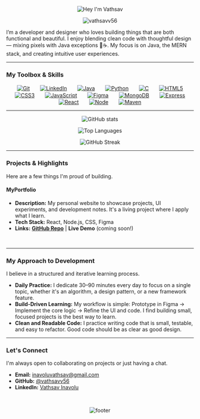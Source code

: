 <p align="center">
  <img src="https://readme-typing-svg.herokuapp.com?font=Press+Start+2P&size=24&duration=4000&pause=1000&color=ffffff&center=true&vCenter=true&width=600&lines=Hey!+I'm+Vathsav;Java+%7C+Python+%7C+MERN+Stack+Learner;UI%2FUX+Enthusiast+%26+Designer" alt="Hey I'm Vathsav" />
</p>


<p align="center">
  <img src="https://komarev.com/ghpvc/?username=vathsavv56&label=Profile%20Visitors&color=00FF00&style=flat" alt="vathsavv56" />
</p>

I’m a developer and designer who loves building things that are both functional and beautiful. I enjoy blending clean code with thoughtful design — mixing pixels with Java exceptions 🎨☕. My focus is on Java, the MERN stack, and creating intuitive user experiences.

---

### My Toolbox & Skills

<p align="center">
  <a href="https://github.com/vathsavv56"><img src="https://skillicons.dev/icons?i=git" alt="Git" title="Git" style="margin:0 12px; vertical-align:middle;" /></a>
  <a href="https://www.linkedin.com/in/vathsav-inavolu-561068368/"><img src="https://skillicons.dev/icons?i=linkedin" alt="LinkedIn" title="LinkedIn" style="margin:0 12px; vertical-align:middle;" /></a>
  <a href="#"><img src="https://skillicons.dev/icons?i=java" alt="Java" title="Java" style="margin:0 12px; vertical-align:middle;" /></a>
  <a href="#"><img src="https://skillicons.dev/icons?i=python" alt="Python" title="Python" style="margin:0 12px; vertical-align:middle;" /></a>
  <a href="#"><img src="https://skillicons.dev/icons?i=c" alt="C" title="C" style="margin:0 12px; vertical-align:middle;" /></a>
  <a href="#"><img src="https://skillicons.dev/icons?i=html" alt="HTML5" title="HTML5" style="margin:0 12px; vertical-align:middle;" /></a>
  <a href="#"><img src="https://skillicons.dev/icons?i=css" alt="CSS3" title="CSS3" style="margin:0 12px; vertical-align:middle;" /></a>
  <a href="#"><img src="https://skillicons.dev/icons?i=js" alt="JavaScript" title="JavaScript" style="margin:0 12px; vertical-align:middle;" /></a>
  <a href="#"><img src="https://skillicons.dev/icons?i=figma" alt="Figma" title="Figma (UI/UX)" style="margin:0 12px; vertical-align:middle;" /></a>
  <a href="#"><img src="https://skillicons.dev/icons?i=mongodb" alt="MongoDB" title="MongoDB" style="margin:0 12px; vertical-align:middle;" /></a>
  <a href="#"><img src="https://skillicons.dev/icons?i=expressjs" alt="Express" title="Express.js" style="margin:0 12px; vertical-align:middle;" /></a>
  <a href="#"><img src="https://skillicons.dev/icons?i=react" alt="React" title="React" style="margin:0 12px; vertical-align:middle;" /></a>
  <a href="#"><img src="https://skillicons.dev/icons?i=nodejs" alt="Node" title="Node.js" style="margin:0 12px; vertical-align:middle;" /></a>
  <a href="#"><img src="https://skillicons.dev/icons?i=maven" alt="Maven" title="Maven" style="margin:0 12px; vertical-align:middle;" /></a>
</p>

---

<p align="center">
  <img src="https://github-readme-stats.vercel.app/api?username=vathsavv56&show_icons=true&theme=tokyonight" alt="GitHub stats" />
</p>
<p align="center">
  <img src="https://github-readme-stats.vercel.app/api/top-langs/?username=vathsavv56&layout=compact&theme=tokyonight" alt="Top Languages" />
</p>
<p align="center">
  <img src="https://github-readme-streak-stats.herokuapp.com/?user=vathsavv56&theme=tokyonight" alt="GitHub Streak" />
</p>


---

### Projects & Highlights

Here are a few things I'm proud of building.

#### MyPortfolio
* **Description:** My personal website to showcase projects, UI experiments, and development notes. It's a living project where I apply what I learn.
* **Tech Stack:** React, Node.js, CSS, Figma
* **Links:** [**GitHub Repo**](https://github.com/vathsavv56/MyPortfolio) | **Live Demo** (coming soon!)

<br/>

---



### My Approach to Development

I believe in a structured and iterative learning process.

* **Daily Practice:** I dedicate 30–90 minutes every day to focus on a single topic, whether it's an algorithm, a design pattern, or a new framework feature.
* **Build-Driven Learning:** My workflow is simple: Prototype in Figma → Implement the core logic → Refine the UI and code. I find building small, focused projects is the best way to learn.
* **Clean and Readable Code:** I practice writing code that is small, testable, and easy to refactor. Good code should be as clear as good design.

---

### Let's Connect

I'm always open to collaborating on projects or just having a chat.

* **Email:** inavoluvathsav@gmail.com
* **GitHub:** [@vathsavv56](https://github.com/vathsavv56)
* **LinkedIn:** [Vathsav Inavolu](https://www.linkedin.com/in/vathsav-inavolu-561068368/)

<br/>

<p align="center">
  <img src="https://capsule-render.vercel.app/api?type=waving&color=gradient&height=40&section=footer&text=Always%20learning%20—%20happy%20to%20collaborate!&fontSize=18" alt="footer" />
</p>
